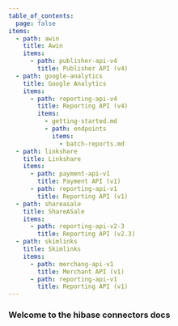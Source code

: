 ```yaml
---
table_of_contents:
  page: false
items:
  - path: awin
    title: Awin
    items:
      - path: publisher-api-v4
        title: Publisher API (v4)
  - path: google-analytics
    title: Google Analytics
    items:
      - path: reporting-api-v4
        title: Reporting API (v4)
        items:
          - getting-started.md
          - path: endpoints
            items:
              - batch-reports.md
  - path: linkshare
    title: Linkshare
    items:
      - path: payment-api-v1
        title: Payment API (v1)
      - path: reporting-api-v1
        title: Reporting API (v1)
  - path: shareasale
    title: ShareASale
    items:
      - path: reporting-api-v2-3
        title: Reporting API (v2.3)
  - path: skimlinks
    title: Skimlinks
    items:
      - path: merchang-api-v1
        title: Merchant API (v1)
      - path: reporting-api-v1
        title: Reporting API (v1)
---
```


### Welcome to the hibase connectors docs